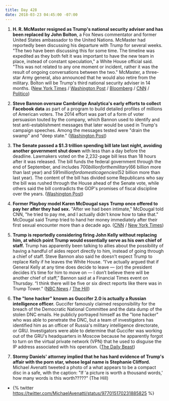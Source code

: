```yaml
---
title: Day 428
date: 2018-03-23 04:45:00 -07:00
---
```


1. **H. R. McMaster resigned as Trump's national security adviser and has been replaced by John Bolton**, a Fox News commentator and former United States ambassador to the United Nations. McMaster had reportedly been discussing his departure with Trump for several weeks. "The two have been discussing this for some time. The timeline was expedited as they both felt it was important to have the new team in place, instead of constant speculation," a White House official said. "This was not related to any one moment or incident, rather it was the result of ongoing conversations between the two." McMaster, a three-star Army general, also announced that he would also retire from the military. Bolton will be Trump's third national security adviser in 14 months. ([New York Times](https://www.nytimes.com/2018/03/22/us/politics/hr-mcmaster-trump-bolton.html) / [Washington Post](https://www.washingtonpost.com/world/national-security/trump-names-former-ambassador-john-bolton-as-his-new-national-security-adviser/2018/03/22/aa1d19e6-2e20-11e8-8ad6-fbc50284fce8_story.html) / [Bloomberg](https://www.bloomberg.com/news/articles/2018-03-22/trump-replaces-mcmaster-with-bolton-as-national-security-adviser) / [CNN](https://www.cnn.com/2018/03/22/politics/trump-replace-national-security-adviser-mcmaster-bolton/index.html) / [Politico](https://www.politico.com/story/2018/03/22/john-bolton-national-security-adviser-hr-mcmaster-trump-481721))

2. **Steve Bannon oversaw Cambridge Analytica's early efforts to collect Facebook data** as part of a program to build detailed profiles of millions of American voters. The 2014 effort was part of a form of voter persuasion touted by the company, which Bannon used to identify and test anti-establishment messages that later would be used in Trump's campaign speeches. Among the messages tested were "drain the swamp" and "deep state." ([Washington Post](https://www.washingtonpost.com/politics/bannon-oversaw-cambridge-analyticas-collection-of-facebook-data-according-to-former-employee/2018/03/20/8fb369a6-2c55-11e8-b0b0-f706877db618_story.html))

3. **The Senate passed a $1.3 trillion spending bill late last night, avoiding another government shut down** with less than a day before the deadline. Lawmakers voted on the 2,232-page bill less than 18 hours after it was released. The bill funds the federal government through the end of September, and includes $700 billion for the military ($66 billion more than last year) and $591 million for domestic agencies ($52 billion more than last year). The content of the bill has divided some Republicans who say the bill was rushed through the House ahead of the Senate vote, while others said the bill contradicts the GOP's promises of fiscal discipline over the years. ([Washington Post](https://www.washingtonpost.com/powerpost/house-prepares-for-rapid-vote-today-on-jam-packed-13-trillion-spending-deal/2018/03/22/2074fe7e-2dd6-11e8-8688-e053ba58f1e4_story.html?utm_term=.84c6ad3653a0))

4. **Former Playboy model Karen McDougal says Trump once offered to pay her after they had sex.** "After we had been intimate," McDougal told CNN, "he tried to pay me, and I actually didn't know how to take that." McDougal said Trump tried to hand her money immediately after their first sexual encounter more than a decade ago. ([CNN](https://www.cnn.com/2018/03/22/politics/karen-mcdougal-donald-trump/index.html) / [New York Times](https://www.nytimes.com/2018/03/22/us/politics/karen-mcdougal-interview.html))

5. **Trump is reportedly considering firing John Kelly without replacing him, at which point Trump would essentially serve as his own chief of staff.** Trump has apparently been talking to allies about the possibility of having a handful of aides report directly to him, instead of going through a chief of staff. Steve Bannon also said he doesn't expect Trump to replace Kelly if he leaves the White House. “I’ve actually argued that if General Kelly at any time does decide to leave — (or) the president decides it’s time for him to move on — I don’t believe there will be another chief of staff,” Bannon said at a Financial Times event on Thursday. “I think there will be five or six direct reports like there was in Trump Tower.” ([NBC News](https://www.nbcnews.com/politics/donald-trump/amid-white-house-turmoil-trump-mused-about-life-without-chief-n859301) / [The Hill](http://thehill.com/blogs/blog-briefing-room/379832-bannon-if-kelly-leaves-white-house-trump-wont-replace-him))

6. **The "lone hacker" known as Guccifer 2.0 is actually a Russian intelligence officer.** Guccifer famously claimed responsibility for the breach of the Democratic National Committee and the data dump of the stolen DNC emails. He publicly portrayed himself as the "lone hacker" who was able to penetrate the DNC, but a team of investigators has identified him as an officer of Russia's military intelligence directorate, or GRU. Investigators were able to determine that Guccifer was working out of the GRU's headquarters in Moscow because he apparently forgot to turn on the virtual private network (VPN) that he used to disguise the IP address associated with his operation. ([The Daily Beast](https://www.thedailybeast.com/exclusive-lone-dnc-hacker-guccifer-20-slipped-up-and-revealed-he-was-a-russian-intelligence-officer))

7. **Stormy Daniels' attorney implied that he has hard evidence of Trump's affair with the porn star, whose legal name is Stephanie Clifford.** Michael Avenatti tweeted a photo of a what appears to be a compact disc in a safe, with the caption: "If 'a picture is worth a thousand words,' how many words is this worth?????" (The Hill)

* {% twitter https://twitter.com/MichaelAvenatti/status/977015170231885825 %}